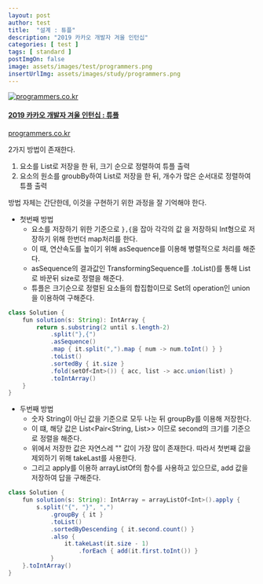 ```yaml
---
layout: post
author: test
title:  "설계 : 튜플"
description: "2019 카카오 개발자 겨울 인턴십"
categories: [ test ]
tags: [ standard ]
postImgOn: false
image: assets/images/test/programmers.png
insertUrlImg: assets/images/study/programmers.png
---
```


<div class="card h-100 my-u-padding"><div class="insertcover"><a target="_blank" class="text-dark" href="https://programmers.co.kr/learn/courses/30/lessons/64065"><div class=""><img class="inserturl" src="{{site.baseurl}}/{{ page.insertUrlImg}}" alt="programmers.co.kr"/></div><div class="insert-img-body"><h4 class="insert-img-title">2019 카카오 개발자 겨울 인턴십 : 튜플</h4><p class="insert-img-description">programmers.co.kr</p></div></a></div></div>


2가지 방법이 존재한다.

1. 요소를 List로 저장을 한 뒤, 크기 순으로 정렬하여 튜플 출력
2. 요소의 원소를 groubBy하여 List로 저장을 한 뒤, 개수가 많은 순서대로 정렬하여 튜플 출력

방법 자체는 간단한데, 이것을 구현하기 위한 과정을 잘 기억해야 한다.


- 첫번째 방법
    - 요소를 저장하기 위한 기준으로 `},{`을 잡아 각각의 값 을 저장하되 Int형으로 저장하기 위해 한번더 map처리를 한다. 
    - 이 때, 연산속도를 높이기 위해 asSequence를 이용해 병렬적으로 처리를 해준다.
    - asSequence의 결과값인 TransformingSequence를 .toList()를 통해 List로 바꾼뒤 size로 정렬을 해준다.
    - 튜플은 크기순으로 정렬된 요소들의 합집합이므로 Set의 operation인 union을 이용하여 구해준다.

```java
class Solution {
    fun solution(s: String): IntArray {
        return s.substring(2 until s.length-2)
            .split("},{")
            .asSequence()
            .map { it.split(",").map { num -> num.toInt() } }
            .toList()
            .sortedBy { it.size }
            .fold(setOf<Int>()) { acc, list -> acc.union(list) }
            .toIntArray()
    }
}
```

- 두번째 방법
    - 숫자 String이 아닌 값을 기준으로 모두 나눈 뒤 groupBy를 이용해 저장한다.
    - 이 떄, 해당 값은 List<Pair<String, List<String>>> 이므로 second의 크기를 기준으로 정렬을 해준다.
    - 위에서 저장한 값은 자연스레 "" 값이 가장 많이 존재한다. 따라서 첫번째 값을 제외하기 위해 takeLast를 사용한다.
    - 그리고 apply를 이용하 arrayListOf의 함수를 사용하고 있으므로, add 값을 저장하여 답을 구해준다.


```java
class Solution {
    fun solution(s: String): IntArray = arrayListOf<Int>().apply {
        s.split("{", "}", ",")
            .groupBy { it }
            .toList()
            .sortedByDescending { it.second.count() }
            .also {
                it.takeLast(it.size - 1)
                    .forEach { add(it.first.toInt()) }
            }
    }.toIntArray()
}
```






